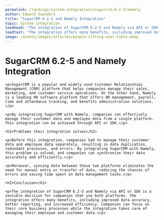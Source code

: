 ```yaml
---
permalink: /landings/system-integrations/sugarcrm-6-2-5/namely
author: Edward Saunders
title: "SugarCRM 6.2-5 and Namely Integration"
topic: System Integration
leadhead: "The integration of SugarCRM 6.2-5 and Namely via API or SDK is a sensible decision for companies that use both platforms"
leadtext: "The integration offers many benefits, including improved data accuracy, better reporting, and increased efficiency. Companies can focus on their core business processes while the integration takes care of managing their employee and customer data."
image: /assets/images/articles/people-sitting-near-table.webp
---
```

<div class="arttext">    <h1>SugarCRM 6.2-5 and Namely Integration</h1>
    
    <p>SugarCRM is a popular and widely used Customer Relationships Management (CRM) platform that helps companies manage their sales, marketing, and customer service operations. On the other hand, Namely is a leading HR software platform that offers HR management, payroll, time and attendance tracking, and benefits administration solutions.</p>

    <p>By integrating SugarCRM with Namely, companies can effectively manage their customer data and employee data from a single platform. This integration can be achieved through API or SDK.</p>

    <h2>Problems their integration solves</h2>

    <p>Before this integration, companies had to manage their customer data and employee data separately, resulting in data duplication, redundant processes, and errors. By integrating SugarCRM with Namely, this problem is solved, and companies can synchronize their data accurately and efficiently.</p>

    <p>Moreover, syncing data between these two platforms eliminates the need for manual entry or transfer of data, reducing the chances of errors and saving time spent on data management tasks.</p>

    <h2>Conclusion</h2>

    <p>The integration of SugarCRM 6.2-5 and Namely via API or SDK is a sensible decision for companies that use both platforms. The integration offers many benefits, including improved data accuracy, better reporting, and increased efficiency. Companies can focus on their core business processes while the integration takes care of managing their employee and customer data.</p>
</div>